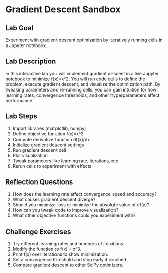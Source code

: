 # Gradient Descent Sandbox

## Lab Goal

Experiment with gradient descent optimization by iteratively running cells in a Jupyter notebook.

## Lab Description

In this interactive lab you will implement gradient descent in a live Jupyter notebook to minimize f(x)=x^2. You will run code cells to define the problem, execute gradient descent, and visualize the optimization path. By tweaking parameters and re-running cells, you can gain intuition for how learning rates, convergence thresholds, and other hyperparameters affect performance.

## Lab Steps
1. Import libraries (matplotlib, numpy)
2. Define objective function f(x)=x^2
3. Compute derivative function df(x)/dx
4. Initialize gradient descent settings
5. Run gradient descent cell
6. Plot visualization
7. Tweak parameters like learning rate, iterations, etc
8. Rerun cells to experiment with effects


## Reflection Questions
1. How does the learning rate affect convergence speed and accuracy?
2. What causes gradient descent diverge?
3. Should you minimize loss or minimize the absolute value of df(x)?
4. How can you tweak code to improve visualization?
5. What other objective functions could you experiment with?

## Challenge Exercises
1. Try different learning rates and numbers of iterations.
2. Modify the function to f(x) = x^3.
3. Print f(x) over iterations to show minimization.
4. Set a convergence threshold and stop early if reached.
5. Compare gradient descent to other SciPy optimizers.

